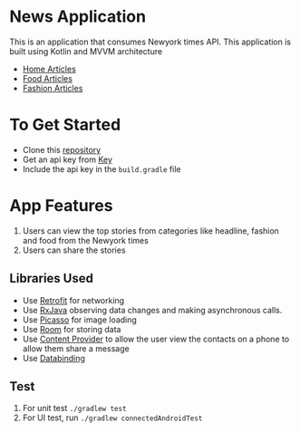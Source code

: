 # News Application
This is an application that consumes Newyork times API. This application is built using Kotlin and MVVM architecture

- [Home Articles](https://api.nytimes.com/svc/topstories/v2/home.json)
- [Food Articles](https://api.nytimes.com/svc/topstories/v2/food.json)
- [Fashion Articles](https://api.nytimes.com/svc/topstories/v2/fashion.json)

# To Get Started
- Clone this [repository](https://github.com/pawnjester/D2-news-application.git)
- Get an api key from [Key](https://api.nytimes.com/)
- Include the api key in the `build.gradle` file

# App Features
1. Users can view the top stories from categories like headline, fashion and food from the Newyork times
2. Users can share the stories

## Libraries Used
- Use [Retrofit](https://square.github.io/retrofit/) for networking
- Use [RxJava](http://www.vogella.com/tutorials/RxJava/article.html) observing data changes and making asynchronous calls.
- Use [Picasso](http://square.github.io/picasso/) for image loading
- Use [Room](https://developer.android.com/topic/libraries/architecture/room) for storing data
- Use [Content Provider](https://developer.android.com/guide/topics/providers/contacts-provider) to allow the user view the contacts on a phone to allow them share a message
- Use [Databinding](https://developer.android.com/topic/libraries/data-binding/)

## Test
1. For unit test `./gradlew test`
2. For UI test, run `./gradlew connectedAndroidTest`

